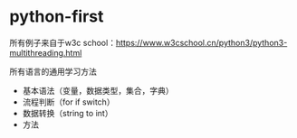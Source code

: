 # python-first

所有例子来自于w3c school：https://www.w3cschool.cn/python3/python3-multithreading.html


所有语言的通用学习方法

- 基本语法（变量，数据类型，集合，字典）
- 流程判断（for if switch）
- 数据转换（string to int）
- 方法